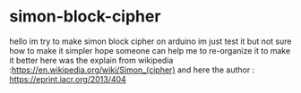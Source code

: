 # simon-block-cipher

hello im try to make simon block cipher on arduino
im just test it but not sure how to make it simpler 
hope someone can help me to re-organize it to make it better
here was the explain from wikipedia :https://en.wikipedia.org/wiki/Simon_(cipher)
and here the author : https://eprint.iacr.org/2013/404
